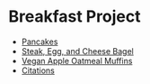 # Breakfast Project
- [Pancakes](docs/pancakes.md)
- [Steak, Egg, and Cheese Bagel](docs/bagel.md)
- [Vegan Apple Oatmeal Muffins](docs/muffins.md)
- [Citations](docs/citations.md)
